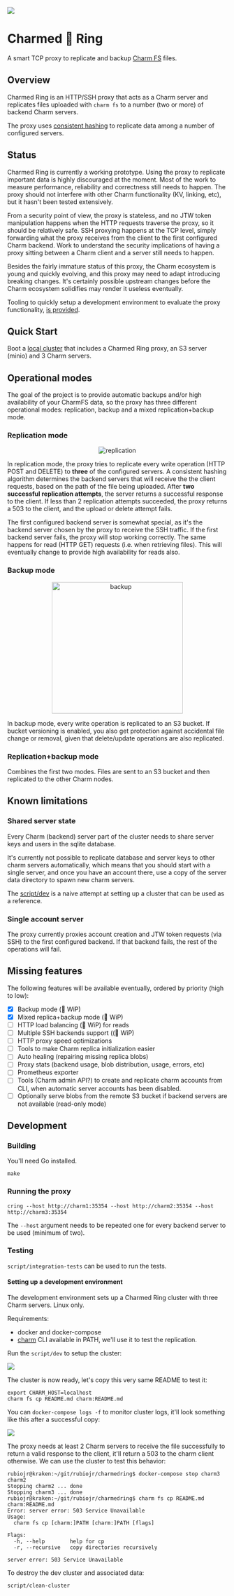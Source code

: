 ![](docs/images/charmed-ring.png)

# Charmed 💍 Ring

A smart TCP proxy to replicate and backup [Charm FS](https://charm.sh) files.

## Overview

Charmed Ring is an HTTP/SSH proxy that acts as a Charm server and replicates files uploaded with `charm fs` to a number (two or more) of backend Charm servers.

The proxy uses [consistent hashing](https://github.com/buraksezer/consistent) to replicate data among a number of configured servers.

## Status

Charmed Ring is currently a working prototype. Using the proxy to replicate important data is highly discouraged at the moment. Most of the work to measure performance, reliability and correctness still needs to happen.
The proxy should not interfere with other Charm functionality (KV, linking, etc), but it hasn't been tested extensively.

From a security point of view, the proxy is stateless, and no JTW token manipulation happens when the HTTP requests traverse the proxy, so it should be relatively safe. SSH proxying happens at the TCP level, simply forwarding what the proxy receives from the client to the first configured Charm backend. Work to understand the security implications of having a proxy sitting between a Charm client and a server still needs to happen.

Besides the fairly immature status of this proxy, the Charm ecosystem is young and quickly evolving, and this proxy may need to adapt introducing breaking changes. It's certainly possible upstream changes before the Charm ecosystem solidifies may render it useless eventually.

Tooling to quickly setup a development environment to evaluate the proxy functionality, [is provided](#testing).

## Quick Start

Boot a [local cluster](docs/sample-cluster.md) that includes a Charmed Ring proxy, an S3 server (minio) and 3 Charm servers.

## Operational modes

The goal of the project is to provide automatic backups and/or high availability of your CharmFS data, so the proxy has three different operational modes: replication, backup and a mixed replication+backup mode.

### Replication mode

<p align="center">
    <img src="docs/images/replica-diag.png" alt="replication"/>
</p>

In replication mode, the proxy tries to replicate every write operation (HTTP POST and DELETE) to **three** of the configured servers. A consistent hashing algorithm determines the backend servers that will receive the the client requests, based on the path of the file being uploaded. After **two successful replication attempts**, the server returns a successful response to the client. If less than 2 replication attempts succeeded, the proxy returns a 503 to the client, and the upload or delete attempt fails.

The first configured backend server is somewhat special, as it's the backend server chosen by the proxy to receive the SSH traffic. If the first backend server fails, the proxy will stop working correctly. The same happens for read (HTTP GET) requests (i.e. when retrieving files).
This will eventually change to provide high availability for reads also.

### Backup mode

<p align="center">
    <img src="docs/images/backup-diag.png" alt="backup" width="300px"/>
</p>

In backup mode, every write operation is replicated to an S3 bucket. If bucket versioning is enabled, you also get protection against accidental file change or removal, given that delete/update operations are also replicated.

### Replication+backup mode

Combines the first two modes. Files are sent to an S3 bucket and then replicated to the other Charm nodes.

## Known limitations

### Shared server state

Every Charm (backend) server part of the cluster needs to share server keys and users in the sqlite database.

It's currently not possible to replicate database and server keys to other charm servers automatically, which means that you should start with a single server, and once you have an account there, use a copy of the server data directory to spawn new charm servers.

The [script/dev](script/dev) is a naive attempt at setting up a cluster that can be used as a reference.

### Single account server

The proxy currently proxies account creation and JTW token requests (via SSH) to the first configured backend. If that backend fails, the rest of the operations will fail.

## Missing features

The following features will be available eventually, ordered by priority (high to low):

* [X] Backup mode (🚧 WiP)
* [X] Mixed replica+backup mode (🚧 WiP)
* [ ] HTTP load balancing (🚧 WiP) for reads
* [ ] Multiple SSH backends support ((🚧 WiP)
* [ ] HTTP proxy speed optimizations
* [ ] Tools to make Charm replica initialization easier
* [ ] Auto healing (repairing missing replica blobs)
* [ ] Proxy stats (backend usage, blob distribution, usage, errors, etc)
* [ ] Prometheus exporter
* [ ] Tools (Charm admin API?) to create and replicate charm accounts from CLI, when automatic server accounts has been disabled.
* [ ] Optionally serve blobs from the remote S3 bucket if backend servers are not available (read-only mode)

## Development

### Building

You'll need Go installed.

```
make
```

### Running the proxy

```
cring --host http://charm1:35354 --host http://charm2:35354 --host http://charm3:35354
```

The `--host` argument needs to be repeated one for every backend server to be used (minimum of two).

### Testing

`script/integration-tests` can be used to run the tests.

#### Setting up a development environment

The development environment sets up a Charmed Ring cluster with three Charm servers. Linux only.

Requirements:

* docker and docker-compose
* [charm](https://github.com/charmbracelet/charm) CLI available in PATH, we'll use it to test the replication.

Run the `script/dev` to setup the cluster:

![](docs/images/dev-setup.png)


The cluster is now ready, let's copy this very same README to test it:

```
export CHARM_HOST=localhost
charm fs cp README.md charm:README.md
```

You can `docker-compose logs -f` to monitor cluster logs, it'll look something like this after a successful copy:

![](docs/images/copy-logs.png)

The proxy needs at least 2 Charm servers to receive the file successfully to return a valid response to the client, it'll return a 503 to the charm client otherwise. We can use the cluster to test this behavior:

```
rubiojr@kraken:~/git/rubiojr/charmedring$ docker-compose stop charm3 charm2
Stopping charm2 ... done
Stopping charm3 ... done
rubiojr@kraken:~/git/rubiojr/charmedring$ charm fs cp README.md charm:README.md
Error: server error: 503 Service Unavailable
Usage:
  charm fs cp [charm:]PATH [charm:]PATH [flags]

Flags:
  -h, --help        help for cp
  -r, --recursive   copy directories recursively

server error: 503 Service Unavailable
```

To destroy the dev cluster and associated data:

```
script/clean-cluster
```
